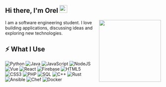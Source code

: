 ## Hi there, I'm Orel <img src="etc/wave.gif" height="25px">

<img src="etc/snake.png" align="right" height="200px">

I am a software engineering student. I love building applications, discussing ideas and exploring new technologies.

## ⚡ What I Use
![Python](https://img.shields.io/badge/-Python-FFD753?style=for-the-badge&logo=Python)
![Java](https://img.shields.io/badge/-java-E34A86?style=for-the-badge&logo=java)
![JavaScript](https://img.shields.io/badge/-JavaScript-F7003F?style=for-the-badge&logo=javascript)
![NodeJS](https://img.shields.io/badge/-NodeJS-305C2B?style=for-the-badge&logo=Node.js)
![Vue](https://img.shields.io/badge/-Vue-339229?style=for-the-badge&logo=Vue.js)
![React](https://img.shields.io/badge/-React-1c406e?style=for-the-badge&logo=React)
![Firebase](https://img.shields.io/badge/-Firebase-C58E28?style=for-the-badge&logo=Firebase)
![HTML5](https://img.shields.io/badge/-HTML5-E34F26?style=for-the-badge&logo=html5&logoColor=white)
![CSS3](https://img.shields.io/badge/-CSS3-1572B6?style=for-the-badge&logo=css3)
![PHP](https://img.shields.io/badge/-PHP-4F5B93?style=for-the-badge&logo=php)
![SQL](https://img.shields.io/badge/-SQL-bfe3ff?style=for-the-badge&logo=postgresql)
![C++](https://img.shields.io/badge/-C%20&%20C++-black?style=for-the-badge&logo=C)
![Rust](https://img.shields.io/badge/-Rust-grey?style=for-the-badge&logo=Rust)
![Ansible](https://img.shields.io/badge/-Ansible-black?style=for-the-badge&logo=Ansible)
![Chef](https://img.shields.io/badge/-Chef-faddad?style=for-the-badge&logo=Chef)
![Docker](https://img.shields.io/badge/-Docker-0b679e?style=for-the-badge&logo=Docker)
